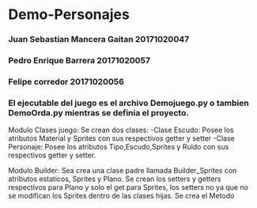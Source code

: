 # Demo-Personajes
### Juan Sebastian Mancera Gaitan 20171020047 
### Pedro Enrique Barrera 20171020057
### Felipe corredor 20171020056

### El ejecutable del juego es el archivo Demojuego.py o tambien DemoOrda.py mientras se definia el proyecto.



Modulo Clases juego: Se crean dos clases:
-Clase Escudo: Posee los atributos Material y Sprites con sus respectivos getter y setter
-Clase Personaje:  Posee los atributos Tipo,Escudo,Sprites y Ruido con sus respectivos getter y setter.

Modulo Builder: Sea crea una clase padre llamada Builder_Sprites con atributos estaticos, Sprites y Plano.
                Se crean los setters y getters respectivos para Plano y solo el get para Sprites, los setters no ya que  no se modifican 
                los Sprites dentro de las clases hijas.
                Se crea el Metodo


